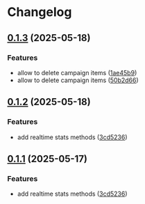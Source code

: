 # Changelog

## [0.1.3](https://github.com/k0va1/taboola_api/compare/v0.1.2...v0.1.3) (2025-05-18)


### Features

* allow to delete campaign items ([1ae45b9](https://github.com/k0va1/taboola_api/commit/1ae45b94bd2d0f65cb23ad65ba3da982473dfb30))
* allow to delete campaign items ([50b2d66](https://github.com/k0va1/taboola_api/commit/50b2d666f82229c49b0381454452a802e42350f2))

## [0.1.2](https://github.com/k0va1/taboola_api/compare/v0.1.1...v0.1.2) (2025-05-18)


### Features

* add realtime stats methods ([3cd5236](https://github.com/k0va1/taboola_api/commit/3cd5236dcb4f9e93f84d81380952db4dae65c25b))

## [0.1.1](https://github.com/k0va1/taboola_api/compare/taboola_api-v0.1.0...taboola_api/v0.1.1) (2025-05-17)


### Features

* add realtime stats methods ([3cd5236](https://github.com/k0va1/taboola_api/commit/3cd5236dcb4f9e93f84d81380952db4dae65c25b))
